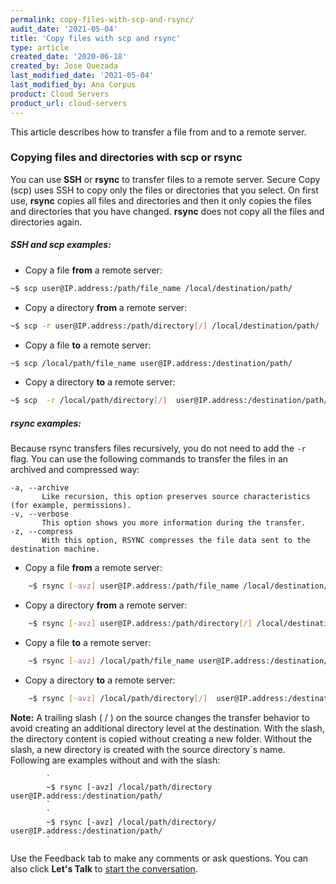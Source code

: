 ```yaml
---
permalink: copy-files-with-scp-and-rsync/
audit_date: '2021-05-04'
title: 'Copy files with scp and rsync'
type: article
created_date: '2020-06-18'
created_by: Jose Quezada
last_modified_date: '2021-05-04'
last_modified_by: Ana Corpus
product: Cloud Servers
product_url: cloud-servers
---
```


This article describes how to transfer a file from and to a remote server.

### Copying files and directories with scp or rsync

You can use **SSH** or **rsync** to transfer files to a remote server. Secure Copy (scp) uses SSH to copy only the files or directories that you select. On first use, **rsync** copies all files and directories and then it only copies the files and directories that you have changed. **rsync** does not copy all the files and directories again.

##### SSH and scp examples:

* Copy a file **from** a remote server:
```sh
~$ scp user@IP.address:/path/file_name /local/destination/path/
```
* Copy a directory **from** a remote server:
```sh
~$ scp -r user@IP.address:/path/directory[/] /local/destination/path/
```

* Copy a file **to** a remote server:
```sh
~$ scp /local/path/file_name user@IP.address:/destination/path/
```
* Copy a directory **to** a remote server:
```sh
~$ scp  -r /local/path/directory[/]  user@IP.address:/destination/path/
```

##### rsync examples:

Because rsync transfers files recursively, you do not need to add the `-r` flag. You can use the following commands to transfer the files in an archived and compressed way:

	-a, --archive
	       Like recursion, this option preserves source characteristics (for example, permissions).
	-v, --verbose
	       This option shows you more information during the transfer.
	-z, --compress
	       With this option, RSYNC compresses the file data sent to the destination machine.

* Copy a file **from** a remote server:
```sh
	~$ rsync [-avz] user@IP.address:/path/file_name /local/destination/path/
```
* Copy a directory **from** a remote server:
```sh
	~$ rsync [-avz] user@IP.address:/path/directory[/] /local/destination/path/
```

* Copy a file **to** a remote server:
```sh
	~$ rsync [-avz] /local/path/file_name user@IP.address:/destination/path/
```
* Copy a directory **to** a remote server:
```sh
	~$ rsync [-avz] /local/path/directory[/]  user@IP.address:/destination/path/
```


**Note:**
A  trailing  slash ( / ) on the source changes the transfer behavior to avoid creating an additional directory level at the destination. With the slash, the directory content is copied without creating a new folder. Without the slash, a new directory is created with the source directory´s name. Following are examples without and with the slash:

            `
            ~$ rsync [-avz] /local/path/directory  user@IP.address:/destination/path/
            `
            `
            ~$ rsync [-avz] /local/path/directory/  user@IP.address:/destination/path/
            `
Use the Feedback tab to make any comments or ask questions. You can also click
**Let's Talk** to [start the conversation](https://www.rackspace.com/).